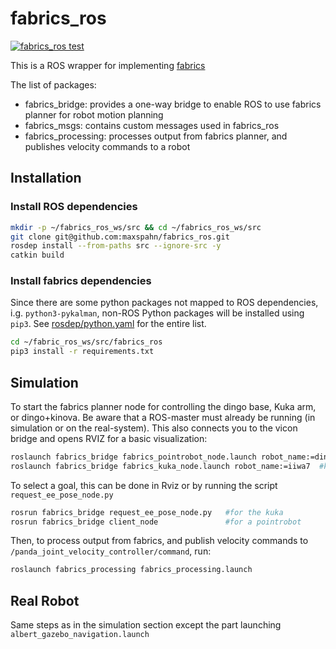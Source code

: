 # fabrics_ros

[![fabrics_ros test](https://github.com/maxspahn/fabrics_ros/actions/workflows/fabrics_ros_test.yml/badge.svg?branch=ft-ci)](https://github.com/maxspahn/fabrics_ros/actions/workflows/fabrics_ros_test.yml)

This is a ROS wrapper for implementing [fabrics](https://github.com/tud-amr/fabrics)

The list of packages:
- fabrics_bridge: provides a one-way bridge to enable ROS to use fabrics planner for robot motion planning
- fabrics_msgs: contains custom messages used in fabrics_ros
- fabrics_processing: processes output from fabrics planner, and publishes velocity commands to a robot

## Installation

### Install ROS dependencies

```bash
mkdir -p ~/fabrics_ros_ws/src && cd ~/fabrics_ros_ws/src
git clone git@github.com:maxspahn/fabrics_ros.git
rosdep install --from-paths src --ignore-src -y
catkin build 
```

### Install fabrics dependencies

Since there are some python packages not mapped to ROS dependencies, i.g.
`python3-pykalman`, non-ROS Python packages will be installed using `pip3`. See
[rosdep/python.yaml](https://github.com/ros/rosdistro/blob/master/rosdep/python.yaml)
for the entire list.


```bash
cd ~/fabric_ros_ws/src/fabrics_ros
pip3 install -r requirements.txt
```

## Simulation
<!-- To start an Albert simulation environment using velocity control mode:

```bash
roslaunch albert_gazebo albert_gazebo_navigation.launch panda_control_mode:=velocity
``` -->

<!-- If you don't have a real goal and obstacles published/detected, run:

```bash
roslaunch fabrics_bridge fabrics_interactive_marker.launch
``` -->
To start the fabrics planner node for controlling the dingo base, Kuka arm, or dingo+kinova. Be aware that a ROS-master must already be running (in simulation or on the real-system). 
This also connects you to the vicon bridge and opens RVIZ for a basic visualization:
```bash
roslaunch fabrics_bridge fabrics_pointrobot_node.launch robot_name:=dingo2 obstacle_name1:=dynamic_object1 #dingo-base
roslaunch fabrics_bridge fabrics_kuka_node.launch robot_name:=iiwa7  #kuka
```
To select a goal, this can be done in Rviz or by running the script `request_ee_pose_node.py`
```bash
rosrun fabrics_bridge request_ee_pose_node.py   #for the kuka
rosrun fabrics_bridge client_node               #for a pointrobot
```

Then, to process output from fabrics, and publish velocity commands to `/panda_joint_velocity_controller/command`, run:

```bash
roslaunch fabrics_processing fabrics_processing.launch
```

## Real Robot


Same steps as in the simulation section except the part launching `albert_gazebo_navigation.launch` 

